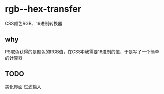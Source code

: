 # rgb--hex-transfer
CSS颜色RGB、16进制转换器

## why
PS取色获得的是颜色的RGB值，在CSS中我需要16进制的值，于是写了一个简单的计算器

  
## TODO
  美化界面
  过滤输入
